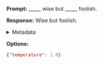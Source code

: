 **Prompt:**
_____ wise but _____ foolish.

**Response:**
Wise but foolish.

<details><summary>Metadata</summary>

- Duration: 552 ms
- Datetime: 2023-09-02T22:13:45.724713
- Model: gpt-3.5-turbo-0613

</details>

**Options:**
```json
{"temperature": 1.0}
```

